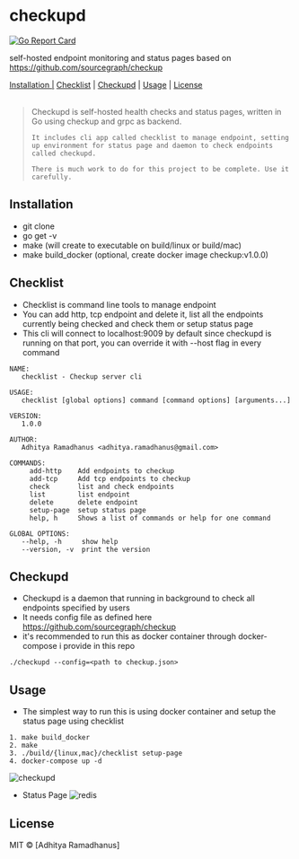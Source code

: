 # checkupd

[![Go Report Card](https://goreportcard.com/badge/github.com/AdhityaRamadhanus/checkupd)](https://goreportcard.com/report/github.com/AdhityaRamadhanus/checkupd)  

self-hosted endpoint monitoring and status pages based on https://github.com/sourcegraph/checkup

<p>
  <a href="#installation">Installation |</a>
  <a href="#checklist">Checklist</a> |
  <a href="#checkupd">Checkupd</a> |
  <a href="#usage">Usage</a> |
  <a href="#licenses">License</a>
  <br><br>
  <blockquote>
	Checkupd is self-hosted health checks and status pages, written in Go using checkup and grpc as backend.

    It includes cli app called checklist to manage endpoint, setting up environment for status page and daemon to check endpoints called checkupd.

    There is much work to do for this project to be complete. Use it carefully.
  </blockquote>
</p>

Installation
------------
* git clone
* go get -v
* make (will create to executable on build/linux or build/mac)
* make build_docker (optional, create docker image checkup:v1.0.0)

Checklist
------------
* Checklist is command line tools to manage endpoint
* You can add http, tcp endpoint and delete it, list all the endpoints currently being checked and check them or setup status page
* This cli will connect to localhost:9009 by default since checkupd is running on that port, you can override it with --host flag in every command
```
NAME:
   checklist - Checkup server cli 

USAGE:
   checklist [global options] command [command options] [arguments...]

VERSION:
   1.0.0

AUTHOR:
   Adhitya Ramadhanus <adhitya.ramadhanus@gmail.com>

COMMANDS:
     add-http    Add endpoints to checkup
     add-tcp     Add tcp endpoints to checkup
     check       list and check endpoints
     list        list endpoint
     delete      delete endpoint
     setup-page  setup status page
     help, h     Shows a list of commands or help for one command

GLOBAL OPTIONS:
   --help, -h     show help
   --version, -v  print the version
```

Checkupd
------------
* Checkupd is a daemon that running in background to check all endpoints specified by users
* It needs config file as defined here https://github.com/sourcegraph/checkup
* it's recommended to run this as docker container through docker-compose i provide in this repo
```
./checkupd --config=<path to checkup.json>
```

Usage
------------
* The simplest way to run this is using docker container and setup the status page using checklist
```
1. make build_docker
2. make 
3. ./build/{linux,mac}/checklist setup-page
4. docker-compose up -d
```

![checkupd](https://cloud.githubusercontent.com/assets/5761975/24827353/e485bb2c-1c71-11e7-9c7f-f57e1e8d7890.gif)

* Status Page
![redis](https://cloud.githubusercontent.com/assets/5761975/24827378/70282b2e-1c72-11e7-968b-408158825184.png)


License
----

MIT © [Adhitya Ramadhanus]

